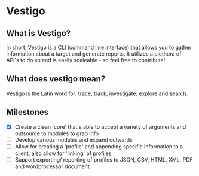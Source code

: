 # Vestigo

## What is Vestigo?

In short, Vestigo is a CLI (command line interface) that allows you to gather information about a target and generate reports. It utilizes a plethora of API's to do so and is easily scaleable - so feel free to contribute!


## What does vestigo mean?
Vestigo is the Latin word for: trace, track, investigate, explore and search.

## Milestones

- [x] Create a clean 'core' that's able to accept a variety of arguments and outsource to modules to grab info
- [ ] Develop various modules and expand outwards
- [ ] Allow for creating a 'profile' and appending specific information to a client, also allow for 'linking' of profiles
- [ ] Support exporting/ reporting of profiles to JSON, CSV, HTML, XML, PDF and wordprocessor document